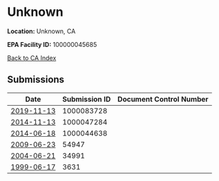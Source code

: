 # Unknown

**Location:** Unknown, CA

**EPA Facility ID:** 100000045685

[Back to CA Index](../../index.md)

## Submissions

| Date | Submission ID | Document Control Number |
|------|--------------|-------------------------|
| [2019-11-13](submissions/1000083728.md) | 1000083728 |  |
| [2014-11-13](submissions/1000047284.md) | 1000047284 |  |
| [2014-06-18](submissions/1000044638.md) | 1000044638 |  |
| [2009-06-23](submissions/54947.md) | 54947 |  |
| [2004-06-21](submissions/34991.md) | 34991 |  |
| [1999-06-17](submissions/3631.md) | 3631 |  |
